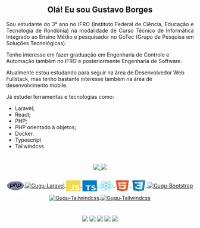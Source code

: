 <h2 align="center">
  Olá! Eu sou Gustavo Borges
 </h2>
 
<p style="text-align: justify;">Sou estudante do 3° ano no IFRO (Instituto Federal de Ciência, Educação e Tecnologia de Rondônia) na modalidade de Curso Técnico de Informática Integrado ao Ensino Médio e pesquisador no GoTec (Grupo de Pesquisa em Soluções Tecnológicas). 
  
Tenho interesse em fazer graduação em Engenharia de Controle e Automação também no IFRO e posteriormente Engenharia de Software.

Atualmente estou estudando para seguir na área de Desenvolvedor Web Fullstack, mas tenho bastante interesse também na área de desenvolvimento mobile.

Já estudei ferramentas e tecnologias como:
  <ul>
    <li>Laravel;</li>
      <li>React;</li>
      <li>PHP;</li>
      <li>PHP orientado à objetos;</li>
      <li>Docker.</li>
      <li>Typescript</li>
      <li>Tailwindcss</li>
  </ul>
</p>

#

<div align="center">
    <a href="https://github.com/gustavotht21">
    <img height="180em" src="https://github-readme-stats.vercel.app/api?username=gustavotht21&show_icons=true&theme=tokyonight"/>
    <img height="180em" src="https://github-readme-stats.vercel.app/api/top-langs/?username=gustavotht21&layout=compact&theme=tokyonight&langs_count=6"/>
</div>

<div style="display: inline_block" align="center"><br>
  <img align="center" alt="Gugu-PHP" height="45" width="45" src="https://raw.githubusercontent.com/devicons/devicon/master/icons/php/php-original.svg">
  <img align="center" alt="Gugu-Laravel" height="30" width="40" src="https://cdn.jsdelivr.net/gh/devicons/devicon/icons/laravel/laravel-plain.svg">
  <img align="center" alt="Gugu-Js" height="30" width="40" src="https://raw.githubusercontent.com/devicons/devicon/master/icons/javascript/javascript-plain.svg">
  <img align="center" alt="Gugu-Ts" height="30" width="40" src="https://raw.githubusercontent.com/devicons/devicon/master/icons/typescript/typescript-plain.svg">
  <img align="center" alt="Gugu-React" height="30" width="40" src="https://raw.githubusercontent.com/devicons/devicon/master/icons/react/react-original.svg">
  <img align="center" alt="Gugu-HTML" height="30" width="40" src="https://raw.githubusercontent.com/devicons/devicon/master/icons/html5/html5-original.svg">
  <img align="center" alt="Gugu-CSS" height="30" width="40" src="https://raw.githubusercontent.com/devicons/devicon/master/icons/css3/css3-original.svg">
  <img align="center" alt="Gugu-Bootstrap" height="30" width="40" src="https://cdn.jsdelivr.net/gh/devicons/devicon/icons/bootstrap/bootstrap-original.svg">
  <img align="center" alt="Gugu-Tailwindcss" height="30" width="40" src="https://cdn.jsdelivr.net/gh/devicons/devicon/icons/tailwindcss/tailwindcss-plain.svg">
  <img align="center" alt="Gugu-Tailwindcss" height="30" width="40" src="https://cdn.jsdelivr.net/gh/devicons/devicon/icons/docker/docker-plain.svg">
</div>

#

<div  align="center"> 
  <a href="https://www.linkedin.com/in/gustavo-casagrande-borges-0a10a5265?lipi=urn%3Ali%3Apage%3Ad_flagship3_profile_view_base_contact_details%3BOcDFvMvlTECpuH%2BErC6%2Bow%3D%3D" target="_blank"><img src="https://img.shields.io/badge/LinkedIn-0077B5?style=for-the-badge&logo=linkedin&logoColor=white" target="_blank"></a>
  <a href="https://www.instagram.com/borges_gustavo21/" target="_blank"><img src="https://img.shields.io/badge/-Instagram-%23E4405F?style=for-the-badge&logo=instagram&logoColor=white" target="_blank"></a>
  <a href="https://www.youtube.com/channel/UCISEy9deq0UflwuKTbXUhfA/featured" target="_blank"><img src="https://img.shields.io/badge/YouTube-FF0000?style=for-the-badge&logo=youtube&logoColor=white" target="_blank"></a>
  <a href="https://twitter.com/borgesgustavo21" target="_blank"><img src="https://img.shields.io/badge/Twitter-1DA1F2?style=for-the-badge&logo=twitter&logoColor=white"></a>
  <a href = "mailto:borges.gustavo@estudante.ifro.edu.br"><img src="https://img.shields.io/badge/-Gmail-%23333?style=for-the-badge&logo=gmail&logoColor=white" target="_blank"></a>
 
</div>
